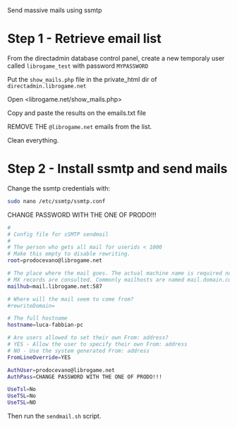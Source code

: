 
Send massive mails using ssmtp

# Step 1 - Retrieve email list

From the directadmin database control panel, create a new temporaly user called `librogame_test` with password `MYPASSWORD`

Put the `show_mails.php` file in the private_html dir of `directadmin.librogame.net`

Open <librogame.net/show_mails.php>

Copy and paste the results on the emails.txt file

REMOVE THE `@librogame.net` emails from the list.

Clean everything.

# Step 2 - Install ssmtp and send mails
Change the ssmtp credentials with:
```bash
sudo nano /etc/ssmtp/ssmtp.conf
```


CHANGE PASSWORD WITH THE ONE OF PRODO!!!
```bash
#
# Config file for sSMTP sendmail
#
# The person who gets all mail for userids < 1000
# Make this empty to disable rewriting.
root=prodocevano@librogame.net

# The place where the mail goes. The actual machine name is required no 
# MX records are consulted. Commonly mailhosts are named mail.domain.com
mailhub=mail.librogame.net:587

# Where will the mail seem to come from?
#rewriteDomain=

# The full hostname
hostname=luca-fabbian-pc

# Are users allowed to set their own From: address?
# YES - Allow the user to specify their own From: address
# NO - Use the system generated From: address
FromLineOverride=YES

AuthUser=prodocevano@librogame.net
AuthPass=CHANGE PASSWORD WITH THE ONE OF PRODO!!!

UseTsl=No
UseTSL=No
UseTSL=NO
```

Then run the `sendmail.sh` script.
